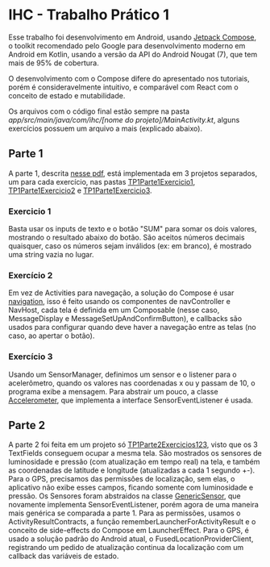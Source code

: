 # IHC - Trabalho Prático 1
Esse trabalho foi desenvolvimento em Android, usando [Jetpack Compose](https://developer.android.com/jetpack/compose), o toolkit recomendado pelo Google para desenvolvimento moderno em Android em Kotlin, usando a versão da API do Android Nougat (7), que tem mais de 95% de cobertura.

O desenvolvimento com o Compose difere do apresentado nos tutoriais, porém é consideravelmente intuitivo, e comparável com React com o conceito de estado e mutabilidade.

Os arquivos com o código final estão sempre na pasta *app/src/main/java/com/ihc/[nome do projeto]/MainActivity.kt*, alguns exercícios possuem um arquivo a mais (explicado abaixo).
## Parte 1
A parte 1, descrita [nesse pdf](https://moodle.inf.ufrgs.br/pluginfile.php/75752/mod_resource/content/3/Atividade%20Pr%C3%A1tica%20Android.pdf), está implementada em 3 projetos separados, um para cada exercício, nas pastas [TP1Parte1Exercicio1](https://github.com/aiwaverse/IHC-trabalho-pratico-1/tree/main/TP1Parte1Exercicio1 "TP1Parte1Exercicio1"),  [TP1Parte1Exercicio2](https://github.com/aiwaverse/IHC-trabalho-pratico-1/tree/main/TP1Parte1Exercicio2 "TP1Parte1Exercicio2") e [TP1Parte1Exercicio3](https://github.com/aiwaverse/IHC-trabalho-pratico-1/tree/main/TP1Parte1Exercicio3 "TP1Parte1Exercicio3").
### Exercicio 1
Basta usar os inputs de texto e o botão "SUM" para somar os dois valores, mostrando o resultado abaixo do botão. São aceitos números decimais quaisquer, caso os números sejam inválidos (ex: em branco), é mostrado uma string vazia no lugar.
### Exercício 2
Em vez de Activities para navegação, a solução do Compose é usar [navigation](https://developer.android.com/jetpack/compose/navigation), isso é feito usando os componentes de navController e NavHost, cada tela é definida em um Composable (nesse caso, MessageDisplay e MessageSetUpAndConfirmButton), e callbacks são usados para configurar quando deve haver a navegação entre as telas (no caso, ao apertar o botão).
### Exercício 3
Usando um SensorManager, definimos um sensor e o listener para o acelerômetro, quando os valores nas coordenadas x ou y passam de 10, o programa exibe a mensagem. Para abstrair um pouco, a classe [Accelerometer](https://github.com/aiwaverse/IHC-trabalho-pratico-1/blob/main/TP1Parte1Exercicio3/app/src/main/java/com/ihc/tp1parte1exercicio3/Accelerometer.kt), que implementa a interface SensorEventListener é usada.
## Parte 2
A parte 2 foi feita em um projeto só [TP1Parte2Exercicios123](https://github.com/aiwaverse/IHC-trabalho-pratico-1/tree/main/TP1Parte2Exercicios123 "TP1Parte2Exercicios123"), visto que os 3 TextFields conseguem ocupar a mesma tela.
São mostrados os sensores de luminosidade e pressão (com atualização em tempo real) na tela, e também as coordenadas de latitude e longitude (atualizadas a cada 1 segundo +-). Para o GPS, precisamos das permissões de localização, sem elas, o aplicativo não exibe esses campos, ficando somente com luminosidade e pressão.
Os Sensores foram abstraidos na classe [GenericSensor](https://github.com/aiwaverse/IHC-trabalho-pratico-1/blob/main/TP1Parte2Exercicios123/app/src/main/java/com/ihc/tp1parte2exercicios123/GenericSensor.kt), que novamente implementa SensorEventListener, porém agora de uma maneira mais genérica se comparada a parte 1.
Para as permissões, usamos o ActivityResultContracts, a função rememberLauncherForActivityResult e o conceito de side-effects do Compose em LauncherEffect.
Para o GPS, é usado a solução padrão do Android atual, o FusedLocationProviderClient, registrando um pedido de atualização continua da localização com um callback das variáveis de estado.



